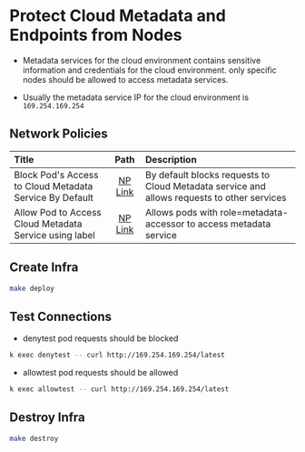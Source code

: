 # Protect Cloud Metadata and Endpoints from Nodes

- Metadata services for the cloud environment contains sensitive information and credentials for the cloud environment. only specific nodes should be allowed to access metadata services.

- Usually the metadata service IP for the cloud environment is `169.254.169.254`

## Network Policies

|Title|Path|Description|
|:----|:---:|:---------|
|Block Pod's Access to Cloud Metadata Service By Default|[NP Link](./cloud-metadata-deny.yml)|By default blocks requests to Cloud Metadata service and allows requests to other services|
|Allow Pod to Access Cloud Metadata Service using label|[NP Link](./allow-cloud-metadata.yml)|Allows pods with role=metadata-accessor to access metadata service|

## Create Infra

```bash
make deploy
```

## Test Connections

* denytest pod requests should be blocked

```bash
k exec denytest -- curl http://169.254.169.254/latest
```

* allowtest pod requests should be allowed

```bash
k exec allowtest -- curl http://169.254.169.254/latest
```

## Destroy Infra

```bash
make destroy
```